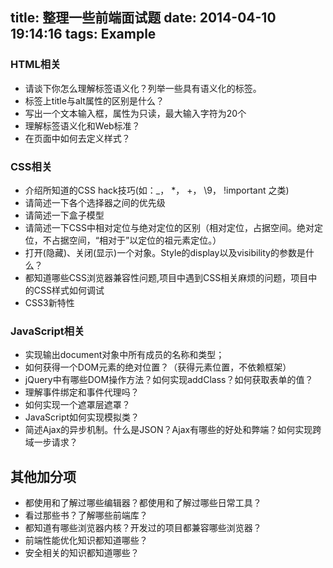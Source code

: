 title: 整理一些前端面试题
date: 2014-04-10 19:14:16
tags: Example
---

### HTML相关

* 请谈下你怎么理解标签语义化？列举一些具有语义化的标签。
* <IMG>标签上title与alt属性的区别是什么？
* 写出一个文本输入框，属性为只读，最大输入字符为20个
* 理解标签语义化和Web标准？
* 在页面中如何去定义样式？

### CSS相关

* 介绍所知道的CSS hack技巧(如：_， *， +， \9， !important 之类)
* 请简述一下各个选择器之间的优先级
* 请简述一下盒子模型
* 请简述一下CSS中相对定位与绝对定位的区别（相对定位，占据空间。绝对定位，不占据空间，“相对于”以定位的祖元素定位。）
* 打开(隐藏)、关闭(显示)一个对象。Style的display以及visibility的参数是什么？
* 都知道哪些CSS浏览器兼容性问题,项目中遇到CSS相关麻烦的问题，项目中的CSS样式如何调试
* CSS3新特性

### JavaScript相关
* 实现输出document对象中所有成员的名称和类型；
* 如何获得一个DOM元素的绝对位置？（获得元素位置，不依赖框架）
* jQuery中有哪些DOM操作方法？如何实现addClass？如何获取表单的值？
* 理解事件绑定和事件代理吗？
* 如何实现一个遮罩层遮罩？
* JavaScript如何实现模拟类？
* 简述Ajax的异步机制。什么是JSON？Ajax有哪些的好处和弊端？如何实现跨域一步请求？

## 其他加分项
* 都使用和了解过哪些编辑器？都使用和了解过哪些日常工具？
* 看过那些书？了解哪些前端库？
* 都知道有哪些浏览器内核？开发过的项目都兼容哪些浏览器？
* 前端性能优化知识都知道哪些？
* 安全相关的知识都知道哪些？

